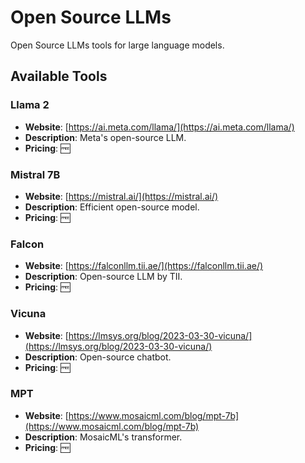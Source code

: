 # Open Source LLMs

Open Source LLMs tools for large language models.

## Available Tools

### Llama 2
- **Website**: [https://ai.meta.com/llama/](https://ai.meta.com/llama/)
- **Description**: Meta's open-source LLM.
- **Pricing**: 🆓

### Mistral 7B
- **Website**: [https://mistral.ai/](https://mistral.ai/)
- **Description**: Efficient open-source model.
- **Pricing**: 🆓

### Falcon
- **Website**: [https://falconllm.tii.ae/](https://falconllm.tii.ae/)
- **Description**: Open-source LLM by TII.
- **Pricing**: 🆓

### Vicuna
- **Website**: [https://lmsys.org/blog/2023-03-30-vicuna/](https://lmsys.org/blog/2023-03-30-vicuna/)
- **Description**: Open-source chatbot.
- **Pricing**: 🆓

### MPT
- **Website**: [https://www.mosaicml.com/blog/mpt-7b](https://www.mosaicml.com/blog/mpt-7b)
- **Description**: MosaicML's transformer.
- **Pricing**: 🆓

